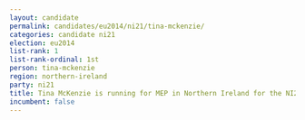 ```yaml
---
layout: candidate
permalink: candidates/eu2014/ni21/tina-mckenzie/
categories: candidate ni21
election: eu2014
list-rank: 1
list-rank-ordinal: 1st
person: tina-mckenzie
region: northern-ireland
party: ni21
title: Tina McKenzie is running for MEP in Northern Ireland for the NI21 party
incumbent: false
---
```

